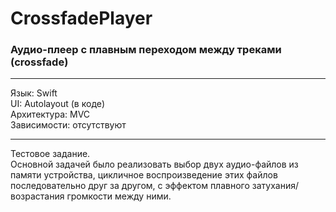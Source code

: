 # CrossfadePlayer

### Аудио-плеер с плавным переходом между треками (crossfade)

---
Язык: Swift  
UI: Autolayout (в коде)  
Архитектура: MVC  
Зависимости: отсутствуют  

---

Тестовое задание.  
Основной задачей было реализовать выбор двух аудио-файлов из памяти устройства, цикличное воспроизведение этих файлов последовательно друг за другом, с эффектом плавного затухания/возрастания громкости между ними.
